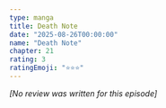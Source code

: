 ```yaml
---
type: manga
title: Death Note
date: "2025-08-26T00:00:00"
name: "Death Note"
chapter: 21
rating: 3
ratingEmoji: "⭐️⭐️⭐️"
---
```


_[No review was written for this episode]_
